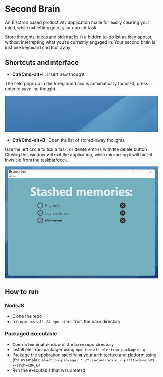 # Second Brain
An Electron based productivity application made for easily clearing your mind, while not letting go of your current task.

Store thoughts, ideas and sidetracks in a hidden to-do list as they appear, without interrupting what you're currently engaged in. Your second brain is just one keyboard shortcut away.

## Shortcuts and interface

- **Ctrl/Cmd+alt+I** : Insert new thought

The field pops up in the foreground and is automatically focused, press enter to save the thought.

![popup-gif](./readme_assets/popup_preview.gif)

- **Ctrl/Cmd+alt+B** : Open the list of stored-away thoughts

Use the left circle to tick a task, or delete entries with the delete button. Closing this window will exit the application, while minimizing it will hide it invisible from the taskbar/dock.

![todolist-prev](./readme_assets/todolist_preview.png)

## How to run

### NodeJS
- Clone the repo
- run ```npm install && npm start``` from the base directory

### Packaged executable
- Open a terminal window in the base repo directory
- Install electron-packager using ```npm install electron-packager -g```
- Package the application specifying your architecture and platform using (for example): ```electron-packager "./" second-brain --platform=win32 --arch=x86_64```
- Run the executable that was created
